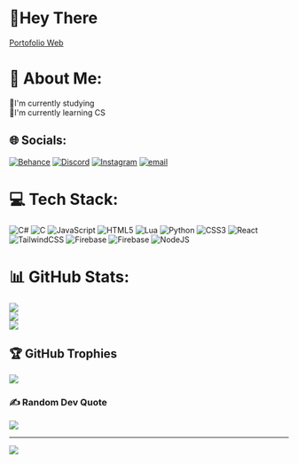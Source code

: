 # 👋Hey There
[Portofolio Web](https://dsmohamed.netlify.app)

# 💫 About Me:
📖I'm currently studying<br>🌱I'm currently learning CS


## 🌐 Socials:
[![Behance](https://img.shields.io/badge/Behance-1769ff?logo=behance&logoColor=white)](https://behance.net/mohamedbuisness) [![Discord](https://img.shields.io/badge/Discord-%237289DA.svg?logo=discord&logoColor=white)](https://discord.gg/https://discord.gg/CYkmvJrYrn) [![Instagram](https://img.shields.io/badge/Instagram-%23E4405F.svg?logo=Instagram&logoColor=white)](https://instagram.com/_mohamed_m1_) [![email](https://img.shields.io/badge/Email-D14836?logo=gmail&logoColor=white)](mailto:mohamedbuisness2@gmail.com) 

# 💻 Tech Stack:
![C#](https://img.shields.io/badge/c%23-%23239120.svg?style=for-the-badge&logo=csharp&logoColor=white) ![C](https://img.shields.io/badge/c-%2300599C.svg?style=for-the-badge&logo=c&logoColor=white) ![JavaScript](https://img.shields.io/badge/javascript-%23323330.svg?style=for-the-badge&logo=javascript&logoColor=%23F7DF1E) ![HTML5](https://img.shields.io/badge/html5-%23E34F26.svg?style=for-the-badge&logo=html5&logoColor=white) ![Lua](https://img.shields.io/badge/lua-%232C2D72.svg?style=for-the-badge&logo=lua&logoColor=white) ![Python](https://img.shields.io/badge/python-3670A0?style=for-the-badge&logo=python&logoColor=ffdd54) ![CSS3](https://img.shields.io/badge/css3-%231572B6.svg?style=for-the-badge&logo=css3&logoColor=white) ![React](https://img.shields.io/badge/react-%2320232a.svg?style=for-the-badge&logo=react&logoColor=%2361DAFB) ![TailwindCSS](https://img.shields.io/badge/tailwindcss-%2338B2AC.svg?style=for-the-badge&logo=tailwind-css&logoColor=white) ![Firebase](https://img.shields.io/badge/firebase-%23039BE5.svg?style=for-the-badge&logo=firebase) ![Firebase](https://img.shields.io/badge/firebase-a08021?style=for-the-badge&logo=firebase&logoColor=ffcd34) ![NodeJS](https://img.shields.io/badge/node.js-6DA55F?style=for-the-badge&logo=node.js&logoColor=white)
# 📊 GitHub Stats:
![](https://github-readme-stats.vercel.app/api?username=DSMohamed&theme=dark&hide_border=false&include_all_commits=false&count_private=false)<br/>
![](https://nirzak-streak-stats.vercel.app/?user=DSMohamed&theme=dark&hide_border=false)<br/>
![](https://github-readme-stats.vercel.app/api/top-langs/?username=DSMohamed&theme=dark&hide_border=false&include_all_commits=false&count_private=false&layout=compact)

## 🏆 GitHub Trophies
![](https://github-profile-trophy.vercel.app/?username=DSMohamed&theme=radical&no-frame=false&no-bg=true&margin-w=4)

### ✍️ Random Dev Quote
![](https://quotes-github-readme.vercel.app/api?type=horizontal&theme=radical)

---
[![](https://visitcount.itsvg.in/api?id=DSMohamed&icon=0&color=0)](https://visitcount.itsvg.in)
